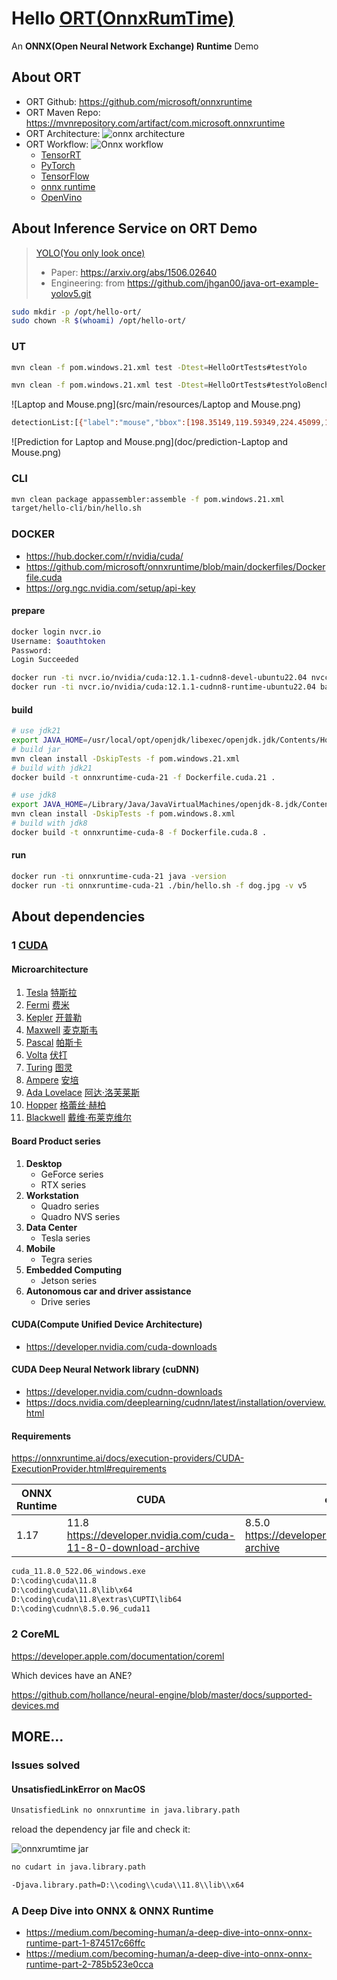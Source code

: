 # Hello [ORT(OnnxRumTime)](https://onnxruntime.ai/)

An **ONNX(Open Neural Network Exchange) Runtime** Demo

## About ORT

- ORT Github: <https://github.com/microsoft/onnxruntime>
- ORT Maven Repo: <https://mvnrepository.com/artifact/com.microsoft.onnxruntime>
- ORT
  Architecture: ![onnx architecture](https://azurecomcdn.azureedge.net/mediahandler/acomblog/media/Default/blog/228d22d3-6e3e-48b1-811c-1d48353f031c.png)
- ORT Workflow:
  ![Onnx workflow](doc/onnx.drawio.png)
  - [TensorRT](https://developer.nvidia.com/tensorrt)
  - [PyTorch](https://pytorch.org/)
  - [TensorFlow](https://www.tensorflow.org/)
  - [onnx runtime](https://onnxruntime.ai/)
  - [OpenVino](https://openvino.ai/)

## About Inference Service on ORT Demo

>
> [YOLO(You only look once)](https://pjreddie.com/darknet/yolo)
>
> - Paper: <https://arxiv.org/abs/1506.02640>
> - Engineering: from <https://github.com/jhgan00/java-ort-example-yolov5.git>

```sh
sudo mkdir -p /opt/hello-ort/
sudo chown -R $(whoami) /opt/hello-ort/
```

### UT

```sh
mvn clean -f pom.windows.21.xml test -Dtest=HelloOrtTests#testYolo
```

```sh
mvn clean -f pom.windows.21.xml test -Dtest=HelloOrtTests#testYoloBench
```

![Laptop and Mouse.png](src/main/resources/Laptop and Mouse.png)

```sh
detectionList:[{"label":"mouse","bbox":[198.35149,119.59349,224.45099,158.48425],"confidence":0.91583246},{"label":"laptop","bbox":[54.62196,24.271353,186.86736,121.20319],"confidence":0.6366785}]
```

![Prediction for Laptop and Mouse.png](doc/prediction-Laptop and Mouse.png)

### CLI

```sh
mvn clean package appassembler:assemble -f pom.windows.21.xml
target/hello-cli/bin/hello.sh
```

### DOCKER

- <https://hub.docker.com/r/nvidia/cuda/>
- <https://github.com/microsoft/onnxruntime/blob/main/dockerfiles/Dockerfile.cuda>
- <https://org.ngc.nvidia.com/setup/api-key>

#### prepare

```sh
docker login nvcr.io
Username: $oauthtoken
Password:
Login Succeeded

docker run -ti nvcr.io/nvidia/cuda:12.1.1-cudnn8-devel-ubuntu22.04 nvcc -V
docker run -ti nvcr.io/nvidia/cuda:12.1.1-cudnn8-runtime-ubuntu22.04 bash
```

#### build

```sh
# use jdk21
export JAVA_HOME=/usr/local/opt/openjdk/libexec/openjdk.jdk/Contents/Home
# build jar
mvn clean install -DskipTests -f pom.windows.21.xml
# build with jdk21
docker build -t onnxruntime-cuda-21 -f Dockerfile.cuda.21 .
```

```sh
# use jdk8
export JAVA_HOME=/Library/Java/JavaVirtualMachines/openjdk-8.jdk/Contents/Home
mvn clean install -DskipTests -f pom.windows.8.xml
# build with jdk8
docker build -t onnxruntime-cuda-8 -f Dockerfile.cuda.8 .
```

#### run

```sh
docker run -ti onnxruntime-cuda-21 java -version
docker run -ti onnxruntime-cuda-21 ./bin/hello.sh -f dog.jpg -v v5
```

## About dependencies

### 1 [CUDA](doc/CUDA.md)

#### Microarchitecture

1. [Tesla](https://en.wikipedia.org/wiki/Tesla_(microarchitecture))  [特斯拉](https://zh.wikipedia.org/wiki/%E5%B0%BC%E5%8F%A4%E6%8B%89%C2%B7%E7%89%B9%E6%96%AF%E6%8B%89)
2. [Fermi](https://en.wikipedia.org/wiki/Fermi_(microarchitecture))  [费米](https://zh.wikipedia.org/wiki/%E6%81%A9%E9%87%8C%E7%A7%91%C2%B7%E8%B4%B9%E7%B1%B3)
3. [Kepler](https://en.wikipedia.org/wiki/Kepler_(microarchitecture)) [开普勒](https://zh.wikipedia.org/wiki/%E7%BA%A6%E7%BF%B0%E5%86%85%E6%96%AF%C2%B7%E5%BC%80%E6%99%AE%E5%8B%92)
4. [Maxwell](https://en.wikipedia.org/wiki/Maxwell_(microarchitecture)) [麦克斯韦](https://zh.wikipedia.org/wiki/%E8%A9%B9%E5%A7%86%E6%96%AF%C2%B7%E5%85%8B%E6%8B%89%E5%85%8B%C2%B7%E9%BA%A6%E5%85%8B%E6%96%AF%E9%9F%A6)
5. [Pascal](https://en.wikipedia.org/wiki/Pascal_(microarchitecture))  [帕斯卡](https://zh.wikipedia.org/wiki/%E5%B8%83%E8%8E%B1%E5%85%B9%C2%B7%E5%B8%95%E6%96%AF%E5%8D%A1)
6. [Volta](https://en.wikipedia.org/wiki/Volta_(microarchitecture))  [伏打](https://zh.wikipedia.org/wiki/%E4%BA%9E%E6%AD%B7%E5%B1%B1%E5%BE%B7%E7%BE%85%C2%B7%E4%BC%8F%E6%89%93)
7. [Turing](https://en.wikipedia.org/wiki/Turing_(microarchitecture))  [图灵](https://zh.wikipedia.org/wiki/%E8%89%BE%E4%BC%A6%C2%B7%E5%9B%BE%E7%81%B5)
8. [Ampere](https://en.wikipedia.org/wiki/Ampere_(microarchitecture))  [安培](https://zh.wikipedia.org/wiki/%E5%AE%89%E5%BE%B7%E7%83%88-%E9%A6%AC%E9%87%8C%C2%B7%E5%AE%89%E5%9F%B9)
9. [Ada Lovelace](https://en.wikipedia.org/wiki/Ada_Lovelace_(microarchitecture))  [阿达·洛芙莱斯](https://zh.wikipedia.org/wiki/%E5%AE%89%E5%BE%B7%E7%83%88-%E9%A6%AC%E9%87%8C%C2%B7%E5%AE%89%E5%9F%B9)
10. [Hopper](https://en.wikipedia.org/wiki/Hopper_(microarchitecture)) [格蕾丝·赫柏](https://zh.wikipedia.org/wiki/%E8%91%9B%E9%BA%97%E7%B5%B2%C2%B7%E9%9C%8D%E6%99%AE)
11. [Blackwell](https://en.wikipedia.org/wiki/Blackwell_(microarchitecture))  [戴维·布莱克维尔](https://zh.wikipedia.org/wiki/%E6%88%B4%E7%BB%B4%C2%B7%E5%B8%83%E8%8E%B1%E5%85%8B%E9%9F%A6%E5%B0%94)

#### Board Product series

1. **Desktop**
    - GeForce series
    - RTX series
2. **Workstation**
    - Quadro series
    - Quadro NVS series
3. **Data Center**
    - Tesla series
4. **Mobile**
    - Tegra series
5. **Embedded Computing**
    - Jetson series
6. **Autonomous car and driver assistance**
    - Drive series

#### CUDA(Compute Unified Device Architecture)

- <https://developer.nvidia.com/cuda-downloads>

#### CUDA Deep Neural Network library (cuDNN)

- <https://developer.nvidia.com/cudnn-downloads>
- <https://docs.nvidia.com/deeplearning/cudnn/latest/installation/overview.html>

#### Requirements

<https://onnxruntime.ai/docs/execution-providers/CUDA-ExecutionProvider.html#requirements>

| ONNX Runtime | CUDA                                                             | cuDNN                                                  |
|--------------|------------------------------------------------------------------|--------------------------------------------------------|
| 1.17         | 11.8 <https://developer.nvidia.com/cuda-11-8-0-download-archive> | 8.5.0 <https://developer.nvidia.com/rdp/cudnn-archive> |

```sh
cuda_11.8.0_522.06_windows.exe
D:\coding\cuda\11.8
D:\coding\cuda\11.8\lib\x64
D:\coding\cuda\11.8\extras\CUPTI\lib64
D:\coding\cudnn\8.5.0.96_cuda11
```

### 2 CoreML

<https://developer.apple.com/documentation/coreml>

Which devices have an ANE?

<https://github.com/hollance/neural-engine/blob/master/docs/supported-devices.md>

## MORE…

### Issues solved

#### UnsatisfiedLinkError on MacOS

```sh
UnsatisfiedLink no onnxruntime in java.library.path
```

reload the dependency jar file and check it:

![onnxrumtime jar](doc/onnxrumtime.jar.png)

```sh
no cudart in java.library.path

-Djava.library.path=D:\\coding\\cuda\\11.8\\lib\\x64
```

### A Deep Dive into ONNX & ONNX Runtime

- <https://medium.com/becoming-human/a-deep-dive-into-onnx-onnx-runtime-part-1-874517c66ffc>
- <https://medium.com/becoming-human/a-deep-dive-into-onnx-onnx-runtime-part-2-785b523e0cca>
